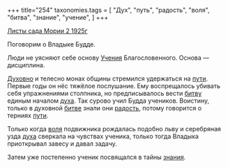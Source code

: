 +++
title="254"
taxonomies.tags = [
 "Дух",
 "путь",
 "радость",
 "воля",
 "битва",
 "знание",
 "учение",
]
+++

[Листы сада Мории 2 1925г](/agni/1925)

Поговорим о Владыке Будде.   

Люди не уясняют себе основу [Учения](/tags/учение) Благословенного. Основа — дисциплина.   

[Духовно](/tags/Дух) и телесно монах общины стремился удержаться на [пути](/tags/путь). Первые годы он нёс тяжёлое послушание. Ему воспрещалось убивать себя упражнениями столпника, но предписывалось вести [битву](/tags/битва) единым началом [духа](/tags/Дух). Так сурово учил Будда учеников. Воистину, только в духовной [битве](/tags/битва) знали они [радость](/tags/радость), потому говорится о терниях [пути](/tags/путь).   

Только когда [воля](/tags/воля) подвижника рождалась подобно льву и серебряная узда [духа](/tags/Дух) сверкала на чувствах ученика, только тогда Владыка приоткрывал завесу и давал задачу.   

Затем уже постепенно ученик посвящался в тайны [знания](/tags/знание).   

